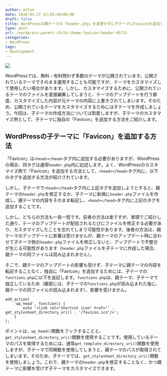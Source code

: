 ```yaml
---
author: ottan
date: 2018-01-27 12:43:44+00:00
draft: false
title: WordPressの親テーマの「header.php」を変更せずに子テーマにFaviconを追加する方法
type: post
url: /wordpress-parent-child-theme-favicon-header-6573/
categories:
- WordPress
tags:
- Development
---
```


![](/images/2018/01/180127-5a6c670baaf7a.jpg)






WordPressでは、無料・有料問わず多数のテーマが公開されています。公開されているテーマでそのまま運用することも可能ですが、テーマをカスタマイズして使用したい場合があります。しかし、カスタマイズするために、公開されているテーマのファイルを直接編集してしまうと、テーマのアップデートを行う都度、カスタマイズした内容が元テーマの内容に上書きされてしまいます。そのため、公開されているテーマをカスタマイズするためには子テーマを作成しましょう。今回は、子テーマの作成方法については割愛しますが、子テーマのカスタマイズ例として、子テーマに独自の「Favicon」を追加する方法をご紹介します。





## WordPressの子テーマに「Favicon」を追加する方法





「Favicon」は`<head></head>`タグ内に追加する必要がありますが、WordPressの場合、同タグは通常`header.php`内に記述します。よく、WordPressのカスタマイズ例で「Favicon」を追加する方法として、`<head></head>`タグ内に、以下のタグを追加する方法が紹介されています。




    
    





しかし、子テーマで`<head></head>`タグ内に上記タグを追加しようとすると、親テーマの`header.php`を修正するか、子テーマに新規に`header.php`ファイルを作成し、親テーマの内容をそのまま転記し、`<head></head>`タグ内に上記のタグを追加することです。





しかし、どちらの方法も一長一短です。前者の方法は楽ですが、冒頭でご紹介した通り、テーマのアップデートが配信されるたびにファイルを修正する必要があり、カスタマイズしたことを忘れてしまう可能性があります。後者の方法は、親テーマのアップデートに影響は受けませんが、親テーマのアップデート時に合わせて子テーマ側の`header.php`ファイルを修正しないと、アップデートで不整合が生じる可能性があります（`header.php`ファイルを子テーマに作成した場合、親テーマの同ファイルは読み込まれません）。





そこで、親テーマのアップデートの影響も受けず、子テーマに親テーマの内容を転記することなく、独自に「Favicon」を追加するためには、子テーマの`functions.php`に以下を追記します。`functions.php`は、親テーマ、子テーマで独立しているため（厳密には、子テーマの`functions.php`が読み込まれた後に、親テーマの同ファイルが読み込まれます）、影響を受けません。




    
    add_action(
    	'wp_head', function() {
    		echo '<link rel="shortcut icon" href="' . get_stylesheet_directory_uri() . '/favicon.ico"/>';
    	}
    );





ポイントは、`wp_head()`関数をフックすることと、`get_stylesheet_directory_uri()`関数を使用することです。使用しているテーマのパスを取得するためには、通常`get_template_directory_uri()`関数を使用しますが、子テーマで同関数を使用してしまうと、親テーマのパスが取得されてしまいます。そのため、子テーマでは、`get_stylesheet_directory_uri()`関数を使用しましょう。これで、親テーマの`header.php`を修正することなく、かつ親テーマに影響を受けず子テーマをカスタマイズできます。
